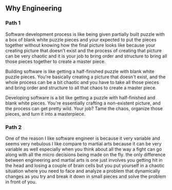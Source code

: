 
## Why Engineering  

### Path 1

  
Software development process is like being given partially built puzzle with a box of blank white puzzle pieces and your expected to put the pieces together without knowing how the final picture looks like because your creating picture that doesn't exist and the process of creating that picture can be very chaotic and it is your job to bring order and structure to bring all those pieces together to create a master piece.


Building software is like getting a half-finished puzzle with blank white puzzle pieces. You're basically creating a picture that doesn't exist, and the whole process can be a bit chaotic and you have to take all those pieces and bring order and structure to all that chaos to create a master piece.



Developing software is a bit like getting a puzzle with half-finished and blank white pieces. You're essentially crafting a non-existent picture, and the process can get pretty wild. Your job? Tame the chaos, organize those pieces, and turn it into a masterpiece.



### Path 2

One of the reason I like software engineer is because it very variable and seems very nebulous I like compare to martial arts because it can be very variable as well especially when you think about all the way a fight can go along with all the micro decisions being made on the fly. the only difference between engineering and martial arts is one just involves you getting hit in the head and losing a couple of brain cells but you put yourself in a chaotic situation where you need to face and analyze a problem that dynamically changes as you try and break it down in small pieces and solve the problem in front of you.


